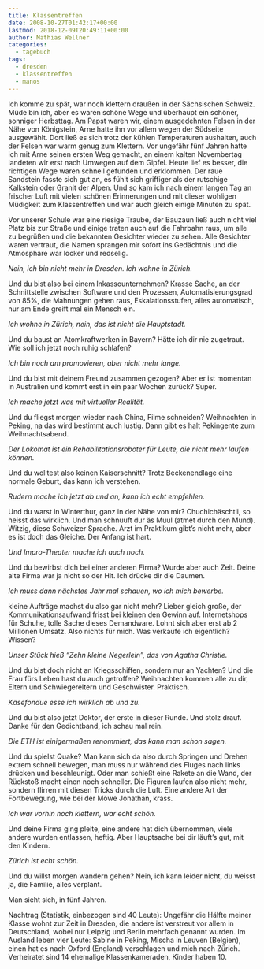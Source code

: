 ```yaml
---
title: Klassentreffen
date: 2008-10-27T01:42:17+00:00
lastmod: 2018-12-09T20:49:11+00:00
author: Mathias Wellner
categories:
  - tagebuch
tags:
  - dresden
  - klassentreffen
  - manos
---
```

Ich komme zu spät, war noch klettern draußen in der Sächsischen Schweiz. Müde bin ich, aber es waren schöne Wege und überhaupt ein schöner, sonniger Herbsttag. Am Papst waren wir, einem ausgedehnten Felsen in der Nähe von Königstein, Arne hatte ihn vor allem wegen der Südseite ausgewählt. Dort ließ es sich trotz der kühlen Temperaturen aushalten, auch der Felsen war warm genug zum Klettern. Vor ungefähr fünf Jahren hatte ich mit Arne seinen ersten Weg gemacht, an einem kalten Novembertag landeten wir erst nach Umwegen auf dem Gipfel. Heute lief es besser, die richtigen Wege waren schnell gefunden und erklommen. Der raue Sandstein fasste sich gut an, es fühlt sich griffiger als der rutschige Kalkstein oder Granit der Alpen. Und so kam ich nach einem langen Tag an frischer Luft mit vielen schönen Erinnerungen und mit dieser wohligen Müdigkeit zum Klassentreffen und war auch gleich einige Minuten zu spät.

Vor unserer Schule war eine riesige Traube, der Bauzaun ließ auch nicht viel Platz bis zur Straße und einige traten auch auf die Fahrbahn raus, um alle zu begrüßen und die bekannten Gesichter wieder zu sehen. Alle Gesichter waren vertraut, die Namen sprangen mir sofort ins Gedächtnis und die Atmosphäre war locker und redselig.

_Nein, ich bin nicht mehr in Dresden. Ich wohne in Zürich._

Und du bist also bei einem Inkassounternehmen? Krasse Sache, an der Schnittstelle zwischen Software und den Prozessen, Automatisierungsgrad von 85%, die Mahnungen gehen raus, Eskalationsstufen, alles automatisch, nur am Ende greift mal ein Mensch ein.

_Ich wohne in Zürich, nein, das ist nicht die Hauptstadt._ 

Und du baust an Atomkraftwerken in Bayern? Hätte ich dir nie zugetraut. Wie soll ich jetzt noch ruhig schlafen?

_Ich bin noch am promovieren, aber nicht mehr lange._ 

Und du bist mit deinem Freund zusammen gezogen? Aber er ist momentan in Australien und kommt erst in ein paar Wochen zurück? Super.

_Ich mache jetzt was mit virtueller Realität._

Und du fliegst morgen wieder nach China, Filme schneiden? Weihnachten in Peking, na das wird bestimmt auch lustig. Dann gibt es halt Pekingente zum Weihnachtsabend.

_Der Lokomat ist ein Rehabilitationsroboter für Leute, die nicht mehr laufen können._

Und du wolltest also keinen Kaiserschnitt? Trotz Beckenendlage eine normale Geburt, das kann ich verstehen.

_Rudern mache ich jetzt ab und an, kann ich echt empfehlen._

Und du warst in Winterthur, ganz in der Nähe von mir? Chuchichäschtli, so heisst das wirklich. Und man schnuuft dur äs Muul (atmet durch den Mund). Witzig, diese Schweizer Sprache. Arzt im Praktikum gibt&#8217;s nicht mehr, aber es ist doch das Gleiche. Der Anfang ist hart.

_Und Impro-Theater mache ich auch noch._

Und du bewirbst dich bei einer anderen Firma? Wurde aber auch Zeit. Deine alte Firma war ja nicht so der Hit. Ich drücke dir die Daumen.

_Ich muss dann nächstes Jahr mal schauen, wo ich mich bewerbe._

kleine Aufträge machst du also gar nicht mehr? Lieber gleich große, der Kommunikationsaufwand frisst bei kleinen den Gewinn auf. Internetshops für Schuhe, tolle Sache dieses Demandware. Lohnt sich aber erst ab 2 Millionen Umsatz. Also nichts für mich. Was verkaufe ich eigentlich? Wissen?

_Unser Stück hieß &#8220;Zehn kleine Negerlein&#8221;, das von Agatha Christie._

Und du bist doch nicht an Kriegsschiffen, sondern nur an Yachten? Und die Frau fürs Leben hast du auch getroffen? Weihnachten kommen alle zu dir, Eltern und Schwiegereltern und Geschwister. Praktisch.

_Käsefondue esse ich wirklich ab und zu._

Und du bist also jetzt Doktor, der erste in dieser Runde. Und stolz drauf. Danke für den Gedichtband, ich schau mal rein.

_Die ETH ist einigermaßen renommiert, das kann man schon sagen._

Und du spielst Quake? Man kann sich da also durch Springen und Drehen extrem schnell bewegen, man muss nur während des Fluges nach links drücken und beschleunigt. Oder man schießt eine Rakete an die Wand, der Rückstoß macht einen noch schneller. Die Figuren laufen also nicht mehr, sondern flirren mit diesen Tricks durch die Luft. Eine andere Art der Fortbewegung, wie bei der Möwe Jonathan, krass.

_Ich war vorhin noch klettern, war echt schön._

Und deine Firma ging pleite, eine andere hat dich übernommen, viele andere wurden entlassen, heftig. Aber Hauptsache bei dir läuft&#8217;s gut, mit den Kindern.

_Zürich ist echt schön._

Und du willst morgen wandern gehen? Nein, ich kann leider nicht, du weisst ja, die Familie, alles verplant.

Man sieht sich, in fünf Jahren.

Nachtrag (Statistik, einbezogen sind 40 Leute): Ungefähr die Hälfte meiner Klasse wohnt zur Zeit in Dresden, die andere ist verstreut vor allem in Deutschland, wobei nur Leipzig und Berlin mehrfach genannt wurden. Im Ausland leben vier Leute: Sabine in Peking, Mischa in Leuven (Belgien), einen hat es nach Oxford (England) verschlagen und mich nach Zürich. Verheiratet sind 14 ehemalige Klassenkameraden, Kinder haben 10.